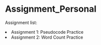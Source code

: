 # Assignment_Personal

Assignment list:
<li> Assignment 1: Pseudocode Practice
<li> Assignment 2: Word Count Practice
